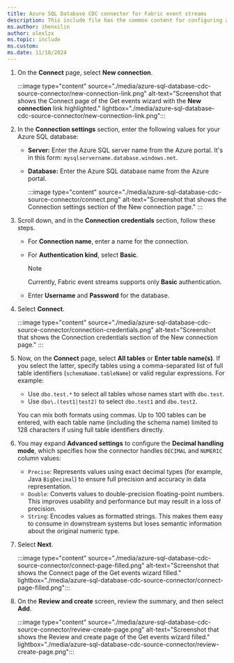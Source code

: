 ```yaml
---
title: Azure SQL Database CDC connector for Fabric event streams
description: This include file has the common content for configuring an Azure SQL Database Change Data Capture (CDC) connector for Fabric event streams and Real-Time hub. 
ms.author: zhenxilin
author: alexlzx
ms.topic: include
ms.custom:
ms.date: 11/18/2024
---
```


1. On the **Connect** page, select **New connection**.

    :::image type="content" source="./media/azure-sql-database-cdc-source-connector/new-connection-link.png" alt-text="Screenshot that shows the Connect page of the Get events wizard with the **New connection** link highlighted." lightbox="./media/azure-sql-database-cdc-source-connector/new-connection-link.png"::: 
1. In the **Connection settings** section, enter the following values for your Azure SQL database:

   - **Server:** Enter the Azure SQL server name from the Azure portal. It's in this form: `mysqlservername.database.windows.net`. 
   - **Database:** Enter the Azure SQL database name from the Azure portal.

        :::image type="content" source="./media/azure-sql-database-cdc-source-connector/connect.png" alt-text="Screenshot that shows the Connection settings section of the New connection page." :::
1. Scroll down, and in the **Connection credentials** section, follow these steps.
   - For **Connection name**, enter a name for the connection.
   - For **Authentication kind**, select **Basic**.

     > [!NOTE]
     > Currently, Fabric event streams supports only **Basic** authentication.
   - Enter **Username** and **Password** for the database.
1. Select **Connect**.

      :::image type="content" source="./media/azure-sql-database-cdc-source-connector/connection-credentials.png" alt-text="Screenshot that shows the Connection credentials section of the New connection page." :::
1. Now, on the **Connect** page, select **All tables** or **Enter table name(s)**. If you select the latter, specify tables using a comma-separated list of full table identifiers (`schemaName.tableName`) or valid regular expressions. For example:  

      - Use `dbo.test.*` to select all tables whose names start with `dbo.test`.  
      - Use `dbo\.(test1|test2)` to select `dbo.test1` and `dbo.test2`.  

      You can mix both formats using commas. Up to 100 tables can be entered, with each table name (including the schema name) limited to 128 characters if using full table identifiers directly.
1. You may expand **Advanced settings** to configure the **Decimal handling mode**, which specifies how the connector handles `DECIMAL` and `NUMERIC` column values:

      - `Precise`: Represents values using exact decimal types (for example, Java `BigDecimal`) to ensure full precision and accuracy in data representation.
      - `Double`: Converts values to double-precision floating-point numbers. This improves usability and performance but may result in a loss of precision.
      - `String`: Encodes values as formatted strings. This makes them easy to consume in downstream systems but loses semantic information about the original numeric type.
1. Select **Next**.

   :::image type="content" source="./media/azure-sql-database-cdc-source-connector/connect-page-filled.png" alt-text="Screenshot that shows the Connect page of the Get events wizard filled." lightbox="./media/azure-sql-database-cdc-source-connector/connect-page-filled.png":::
1. On the **Review and create** screen, review the summary, and then select **Add**.

      :::image type="content" source="./media/azure-sql-database-cdc-source-connector/review-create-page.png" alt-text="Screenshot that shows the Review and create page of the Get events wizard filled." lightbox="./media/azure-sql-database-cdc-source-connector/review-create-page.png":::         
